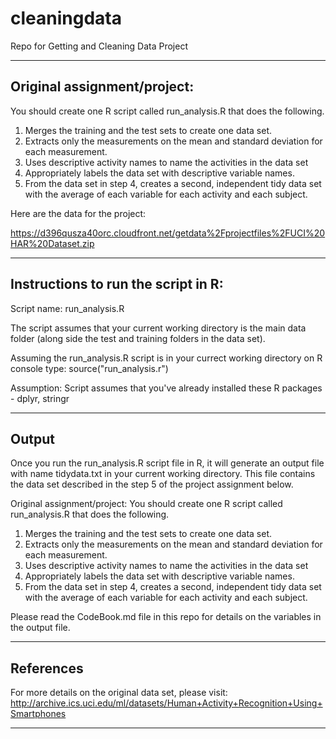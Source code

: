 # cleaningdata
Repo for Getting and Cleaning Data Project

*****************************************************************************************************************************

Original assignment/project:
----------------------------

You should create one R script called run_analysis.R that does the following. 

1. Merges the training and the test sets to create one data set.
2. Extracts only the measurements on the mean and standard deviation for each measurement. 
3. Uses descriptive activity names to name the activities in the data set
4. Appropriately labels the data set with descriptive variable names. 
5. From the data set in step 4, creates a second, independent tidy data set with the average of each variable for each activity and each subject.

Here are the data for the project: 

https://d396qusza40orc.cloudfront.net/getdata%2Fprojectfiles%2FUCI%20HAR%20Dataset.zip 

*****************************************************************************************************************************

Instructions to run the script in R:
----------------------------

Script name: run_analysis.R

The script assumes that your current working directory is the main data folder (along side the test and training folders in the data set).

Assuming the run_analysis.R script is in your currect working directory
on R console type: source("run_analysis.r")

Assumption: Script assumes that you've already installed these R packages - dplyr, stringr

*****************************************************************************************************************************

Output
------

Once you run the run_analysis.R script file in R, it will generate an output file with name tidydata.txt in your current working directory. This file contains the data set described in the step 5 of the project assignment below.

Original assignment/project:
You should create one R script called run_analysis.R that does the following. 
1. Merges the training and the test sets to create one data set.
2. Extracts only the measurements on the mean and standard deviation for each measurement. 
3. Uses descriptive activity names to name the activities in the data set
4. Appropriately labels the data set with descriptive variable names. 
5. From the data set in step 4, creates a second, independent tidy data set with the average of each variable for each activity and each subject.

Please read the CodeBook.md file in this repo for details on the variables in the output file.

*****************************************************************************************************************************
References
----------

For more details on the original data set, please visit: http://archive.ics.uci.edu/ml/datasets/Human+Activity+Recognition+Using+Smartphones 

*****************************************************************************************************************************
